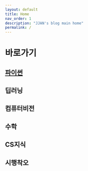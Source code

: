 ```yaml
---
layout: default
title: Home
nav_order: 1
description: "JJAN's blog main home"
permalink: /
---
```


# 바로가기



## <a href="https://jjan94.github.io/docs/01_%ED%8C%8C%EC%9D%B4%EC%8D%AC">파이썬</a>







## 딥러닝







## 컴퓨터비전







## 수학







## CS지식







## 시행착오









